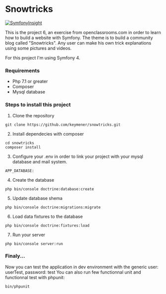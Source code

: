 # Snowtricks

[![SymfonyInsight](https://insight.symfony.com/projects/7d2ba0ba-9610-4212-8ccd-7f2d26096969/big.svg)](https://insight.symfony.com/projects/7d2ba0ba-9610-4212-8ccd-7f2d26096969)

This is the project 6, an exercise from openclassrooms.com in order to learn how to build a website with Symfony.
The theme is to build a community blog called "Snowtricks". 
Any user can make his own trick explanations using some pictures and videos.

For this project I'm using Symfony 4.

### Requirements

* Php 7.1 or greater
* Composer
* Mysql database

### Steps to install this project

1. Clone the repository
```
git clone https://github.com/keymener/snowtricks.git
```
2. Install dependecies with composer
```
cd snowtricks
composer install
```
3. Configure your .env in order to link your project with your mysql database and mail system.
```
APP_DATABASE:
```
4. Create the database
```
php bin/console doctrine:database:create
```
5. Update database shema
```
php bin/console doctrine:migrations:migrate
```
6. Load data fixtures to the database
```
php bin/console doctrine:fixtures:load
```
7. Run your server
```
php bin/console server:run
```

### Finaly...

Now you can test the application in dev environment with the generic user: userTest, password: test
You can also run few functionnal unit and functionnal test with phpunit:
```
bin/phpunit
```